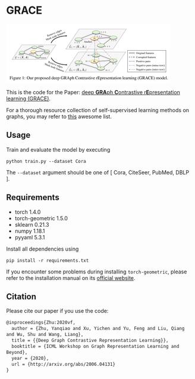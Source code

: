 # GRACE

<img src="grace.png" alt="model" style="zoom: 50%;" />

This is the code for the Paper: [deep **GRA**ph **C**ontrastive r**E**presentation learning (GRACE)](https://arxiv.org/pdf/2006.04131v2.pdf).

For a thorough resource collection of self-supervised learning methods on graphs, you may refer to [this](https://github.com/SXKDZ/awesome-self-supervised-learning-for-graphs) awesome list.

## Usage

Train and evaluate the model by executing
```
python train.py --dataset Cora
```
The `--dataset` argument should be one of [ Cora, CiteSeer, PubMed, DBLP ].

## Requirements

- torch 1.4.0
- torch-geometric 1.5.0
- sklearn 0.21.3
- numpy 1.18.1
- pyyaml 5.3.1

Install all dependencies using
```
pip install -r requirements.txt
```

If you encounter some problems during installing `torch-geometric`, please refer to the installation manual on its [official website](https://pytorch-geometric.readthedocs.io/en/latest/notes/installation.html).


## Citation

Please cite our paper if you use the code:

```
@inproceedings{Zhu:2020vf,
  author = {Zhu, Yanqiao and Xu, Yichen and Yu, Feng and Liu, Qiang and Wu, Shu and Wang, Liang},
  title = {{Deep Graph Contrastive Representation Learning}},
  booktitle = {ICML Workshop on Graph Representation Learning and Beyond},
  year = {2020},
  url = {http://arxiv.org/abs/2006.04131}
}
```
